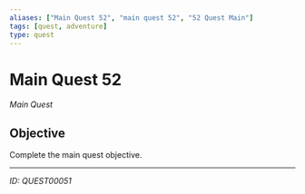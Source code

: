```yaml
---
aliases: ["Main Quest 52", "main quest 52", "52 Quest Main"]
tags: [quest, adventure]
type: quest
---
```


# Main Quest 52

*Main Quest*

## Objective
Complete the main quest objective.

---
*ID: QUEST00051*